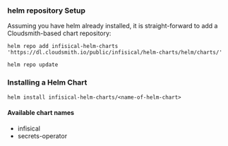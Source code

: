 ### helm repository Setup
Assuming you have helm already installed, it is straight-forward to add a Cloudsmith-based chart repository:

```
helm repo add infisical-helm-charts 'https://dl.cloudsmith.io/public/infisical/helm-charts/helm/charts/' 
  
helm repo update
```

### Installing a Helm Chart
```
helm install infisical-helm-charts/<name-of-helm-chart>
```

#### Available chart names
- infisical
- secrets-operator
